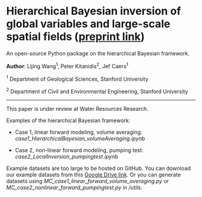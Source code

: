 # Hierarchical Bayesian inversion of global variables and large-scale spatial fields ([preprint link](https://www.essoar.org/doi/10.1002/essoar.10508754.1))

An open-source Python package on the hierarchical Bayesian framework.



**Author**: Lijing Wang<sup>1</sup>, Peter Kitanidis<sup>2</sup>, Jef Caers<sup>1</sup>

<sup>1</sup> Department of Geological Sciences, Stanford University

<sup>2</sup> Department of Civil and Environmental Engineering, Stanford University

--------- 

This paper is under review at Water Resources Research. 

Examples of the hierarchical Bayesian framework:

- Case 1, linear forward modeling, volume averaging: *case1_HierarchicalBayesian_volumeAveraging.ipynb*

- Case 2, non-linear forward modeling, pumping test: *case2_LocalInversion_pumpingtest.ipynb*




Example datasets are too large to be hosted on GitHub. You can download our example datasets from this [Google Drive link](https://drive.google.com/drive/folders/15DhGUQN6phI0hMmR3mL_c1OL7db5pmd7?usp=sharing). Or you can generate datasets using *MC_case1_linear_forward_volume_averaging.py* or *MC_case2_nonlinear_forward_pumpingtest.py* in */utils*. 

